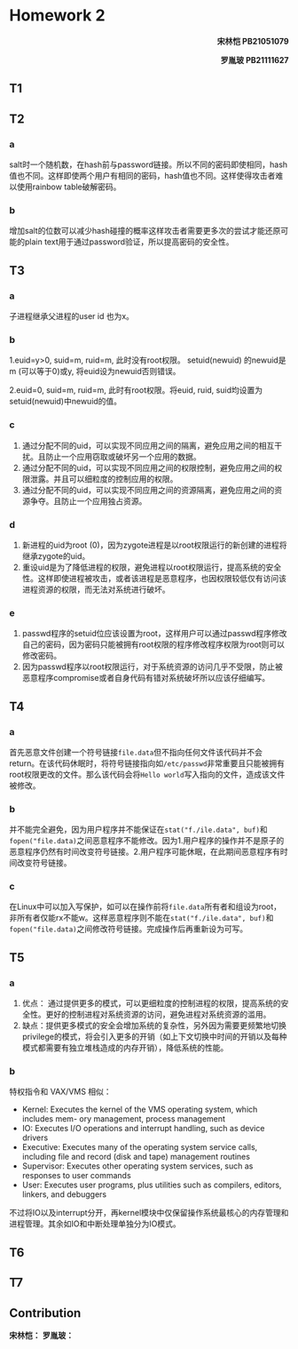 # Homework 2
<p align=right><b>宋林恺 PB21051079</b></p>
<p align=right><b>罗胤玻 PB21111627</b></p>

## T1

## T2

### a

salt时一个随机数，在hash前与password链接。所以不同的密码即使相同，hash值也不同。这样即使两个用户有相同的密码，hash值也不同。这样使得攻击者难以使用rainbow table破解密码。

### b

增加salt的位数可以减少hash碰撞的概率这样攻击者需要更多次的尝试才能还原可能的plain text用于通过password验证，所以提高密码的安全性。

## T3


### a

子进程继承父进程的user id 也为x。

### b

1.euid=y>0, suid=m, ruid=m, 此时没有root权限。 setuid(newuid) 的newuid是m (可以等于0)或y, 将euid设为newuid否则错误。

2.euid=0, suid=m, ruid=m, 此时有root权限。将euid, ruid, suid均设置为setuid(newuid)中newuid的值。

### c

1. 通过分配不同的uid，可以实现不同应用之间的隔离，避免应用之间的相互干扰。且防止一个应用窃取或破坏另一个应用的数据。
2. 通过分配不同的uid，可以实现不同应用之间的权限控制，避免应用之间的权限泄露。并且可以细粒度的控制应用的权限。
3. 通过分配不同的uid，可以实现不同应用之间的资源隔离，避免应用之间的资源争夺。且防止一个应用独占资源。

### d

1. 新进程的uid为root (0)，因为zygote进程是以root权限运行的新创建的进程将继承zygote的uid。
2. 重设uid是为了降低进程的权限，避免进程以root权限运行，提高系统的安全性。这样即使进程被攻击，或者该进程是恶意程序，也因权限较低仅有访问该进程资源的权限，而无法对系统进行破坏。

### e

1. passwd程序的setuid位应该设置为root，这样用户可以通过passwd程序修改自己的密码，因为密码只能被拥有root权限的程序修改程序权限为root则可以修改密码。
2. 因为passwd程序以root权限运行，对于系统资源的访问几乎不受限，防止被恶意程序compromise或者自身代码有错对系统破坏所以应该仔细编写。

## T4

### a

首先恶意文件创建一个符号链接`file.data`但不指向任何文件该代码并不会return。在该代码休眠时，将符号链接指向如`/etc/passwd`非常重要且只能被拥有root权限更改的文件。那么该代码会将`Hello world`写入指向的文件，造成该文件被修改。

### b

并不能完全避免，因为用户程序并不能保证在`stat("f./ile.data", buf)`和`fopen("file.data)`之间恶意程序不能修改。因为1.用户程序的操作并不是原子的恶意程序仍然有时间改变符号链接。2.用户程序可能休眠，在此期间恶意程序有时间改变符号链接。

### c

在Linux中可以加入写保护，如可以在操作前将`file.data`所有者和组设为root，非所有者仅能rx不能w。这样恶意程序则不能在`stat("f./ile.data", buf)`和`fopen("file.data)`之间修改符号链接。完成操作后再重新设为可写。

## T5

### a

1. 优点： 通过提供更多的模式，可以更细粒度的控制进程的权限，提高系统的安全性。更好的控制进程对系统资源的访问，避免进程对系统资源的滥用。
2. 缺点：提供更多模式的安全会增加系统的复杂性，另外因为需要更频繁地切换privilege的模式，将会引入更多的开销（如上下文切换中时间的开销以及每种模式都需要有独立堆栈造成的内存开销），降低系统的性能。

### b
特权指令和 VAX/VMS 相似：

- Kernel: Executes the kernel of the VMS operating system, which includes mem-
ory management, process management
- IO: Executes I/O operations and interrupt handling, such as device drivers
- Executive: Executes many of the operating system service calls, including file and
record (disk and tape) management routines
- Supervisor: Executes other operating system services, such as responses to user
commands
- User: Executes user programs, plus utilities such as compilers, editors, linkers,
and debuggers

不过将IO以及interrupt分开，再kernel模块中仅保留操作系统最核心的内存管理和进程管理。其余如IO和中断处理单独分为IO模式。

## T6

## T7

## Contribution
**宋林恺：**
**罗胤玻：**